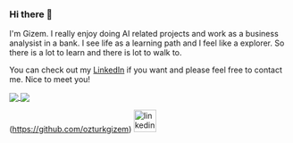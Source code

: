 ### Hi there 👋

I'm Gizem. I really enjoy doing AI related projects and work as a business analysist in a bank. I see life as a learning path and I feel like a explorer. So there is a lot to learn and there is lot to walk to.

You can check out my [LinkedIn](https://www.linkedin.com/in/ozturkgizem/) if you want and please feel free to contact me. Nice to meet you!

<a href="https://github.com/anuraghazra/github-readme-stats">
  <img align="center" src="https://github-readme-stats.vercel.app/api?username=ozturkgizem&show_icons=true" />
</a>
<a href="https://github.com/anuraghazra/convoychat">
  <img align="center" src="https://github-readme-stats.vercel.app/api/top-langs/?username=ozturkgizem&layout=compact" />
</a>

(https://github.com/ozturkgizem)  [<img src='https://cdn.jsdelivr.net/npm/simple-icons@3.0.1/icons/linkedin.svg' alt='linkedin' height='40'>](https://www.linkedin.com/in/ozturkgizem/)  
